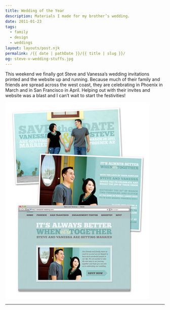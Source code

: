 ```yaml
---
title: Wedding of the Year
description: Materials I made for my brother’s wedding.
date: 2011-01-23
tags: 
  - family
  - design
  - weddings
layout: layouts/post.njk
permalink: /{{ date | pathDate }}/{{ title | slug }}/
og: steve-v-wedding-stuffs.jpg
---
```


This weekend we finally got Steve and Vanessa’s wedding invitations printed and the website up and running. Because much of their family and friends are spread across the west coast, they are celebrating in Phoenix in March and in San Francisco in April. Helping out with their invites and website was a blast and I can’t wait to start the festivities!

![shots of wedding invites and website](/img/steve-v-wedding-stuffs.jpg)

---
